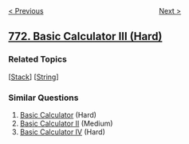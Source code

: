 <!--|This file generated by command(leetcode description); DO NOT EDIT.    |-->
<!--+----------------------------------------------------------------------+-->
<!--|@author    openset <openset.wang@gmail.com>                           |-->
<!--|@link      https://github.com/openset                                 |-->
<!--|@home      https://github.com/tonymontaro/leetcode-hints                        |-->
<!--+----------------------------------------------------------------------+-->

[< Previous](https://github.com/tonymontaro/leetcode-hints/tree/master/problems/jewels-and-stones "Jewels and Stones")
　　　　　　　　　　　　　　　　
[Next >](https://github.com/tonymontaro/leetcode-hints/tree/master/problems/sliding-puzzle "Sliding Puzzle")

## [772. Basic Calculator III (Hard)](https://leetcode.com/problems/basic-calculator-iii "基本计算器 III")



### Related Topics
  [[Stack](https://github.com/tonymontaro/leetcode-hints/tree/master/tag/stack/README.md)]
  [[String](https://github.com/tonymontaro/leetcode-hints/tree/master/tag/string/README.md)]

### Similar Questions
  1. [Basic Calculator](https://github.com/tonymontaro/leetcode-hints/tree/master/problems/basic-calculator) (Hard)
  1. [Basic Calculator II](https://github.com/tonymontaro/leetcode-hints/tree/master/problems/basic-calculator-ii) (Medium)
  1. [Basic Calculator IV](https://github.com/tonymontaro/leetcode-hints/tree/master/problems/basic-calculator-iv) (Hard)

